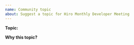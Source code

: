 ```yaml
---
name: Community topic
about: Suggest a topic for Hiro Monthly Developer Meeting
---
```


**Topic:**

<!-- (remove this commented block after reading)

Example Topic: I am using Clarinet, and I want to know the best practices on how to use it in coordination with CI/CD pipelines

-->

**Why this topic?**

<!-- (remove this commented block after reading)

Example: I want to learn and follow the best practices to rely on the production hardened methods when it comes to CI/CD deployments.

-->